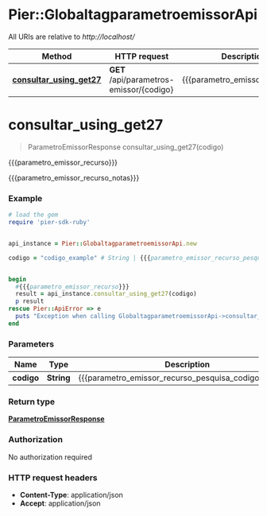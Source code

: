 # Pier::GlobaltagparametroemissorApi

All URIs are relative to *http://localhost/*

Method | HTTP request | Description
------------- | ------------- | -------------
[**consultar_using_get27**](GlobaltagparametroemissorApi.md#consultar_using_get27) | **GET** /api/parametros-emissor/{codigo} | {{{parametro_emissor_recurso}}}




# **consultar_using_get27**
> ParametroEmissorResponse consultar_using_get27(codigo)

{{{parametro_emissor_recurso}}}

{{{parametro_emissor_recurso_notas}}}

### Example
```ruby
# load the gem
require 'pier-sdk-ruby'


api_instance = Pier::GlobaltagparametroemissorApi.new

codigo = "codigo_example" # String | {{{parametro_emissor_recurso_pesquisa_codigo_param}}}


begin
  #{{{parametro_emissor_recurso}}}
  result = api_instance.consultar_using_get27(codigo)
  p result
rescue Pier::ApiError => e
  puts "Exception when calling GlobaltagparametroemissorApi->consultar_using_get27: #{e}"
end
```

### Parameters

Name | Type | Description  | Notes
------------- | ------------- | ------------- | -------------
 **codigo** | **String**| {{{parametro_emissor_recurso_pesquisa_codigo_param}}} | 


### Return type

[**ParametroEmissorResponse**](ParametroEmissorResponse.md)

### Authorization

No authorization required

### HTTP request headers

 - **Content-Type**: application/json
 - **Accept**: application/json





